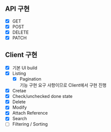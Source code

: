 ## API 구현

* [x] GET
* [x] POST
* [x] DELETE
* [x] PATCH

## Client 구현

* [x] 기본 UI build
* [x] Listing
  * [x] Pagination <br>
      기능 구현 요구 사항이므로 Client에서 구현 진행
* [x] Cretae
* [x] Check/unchecked done state
* [x] Delete
* [x] Modify
* [x] Attach Reference
* [x] Search
* [ ] Filtering / Sorting